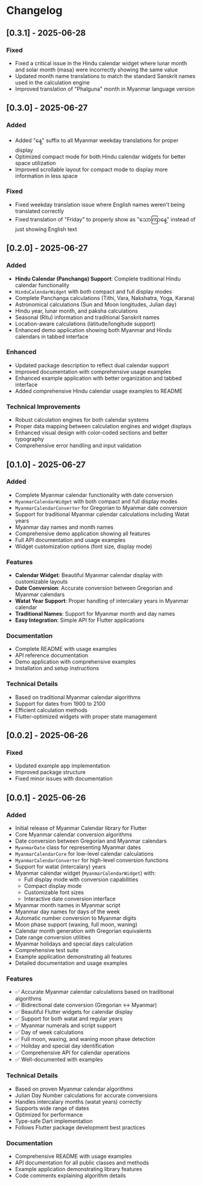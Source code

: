 # Changelog

## [0.3.1] - 2025-06-28

### Fixed
- Fixed a critical issue in the Hindu calendar widget where lunar month and solar month (masa) were incorrectly showing the same value
- Updated month name translations to match the standard Sanskrit names used in the calculation engine
- Improved translation of "Phalguna" month in Myanmar language version

## [0.3.0] - 2025-06-27

### Added
- Added "နေ့" suffix to all Myanmar weekday translations for proper display
- Optimized compact mode for both Hindu calendar widgets for better space utilization
- Improved scrollable layout for compact mode to display more information in less space

### Fixed
- Fixed weekday translation issue where English names weren't being translated correctly
- Fixed translation of "Friday" to properly show as "သောကြာနေ့" instead of just showing English text

## [0.2.0] - 2025-06-27

### Added
- **Hindu Calendar (Panchanga) Support**: Complete traditional Hindu calendar functionality
- `HinduCalendarWidget` with both compact and full display modes
- Complete Panchanga calculations (Tithi, Vara, Nakshatra, Yoga, Karana)
- Astronomical calculations (Sun and Moon longitudes, Julian day)
- Hindu year, lunar month, and paksha calculations
- Seasonal (Ritu) information and traditional Sanskrit names
- Location-aware calculations (latitude/longitude support)
- Enhanced demo application showing both Myanmar and Hindu calendars in tabbed interface

### Enhanced
- Updated package description to reflect dual calendar support
- Improved documentation with comprehensive usage examples
- Enhanced example application with better organization and tabbed interface
- Added comprehensive Hindu calendar usage examples to README

### Technical Improvements
- Robust calculation engines for both calendar systems
- Proper data mapping between calculation engines and widget displays
- Enhanced visual design with color-coded sections and better typography
- Comprehensive error handling and input validation

## [0.1.0] - 2025-06-27

### Added
- Complete Myanmar calendar functionality with date conversion
- `MyanmarCalendarWidget` with both compact and full display modes
- `MyanmarCalendarConverter` for Gregorian to Myanmar date conversion
- Support for traditional Myanmar calendar calculations including Watat years
- Myanmar day names and month names
- Comprehensive demo application showing all features
- Full API documentation and usage examples
- Widget customization options (font size, display mode)

### Features
- **Calendar Widget**: Beautiful Myanmar calendar display with customizable layouts
- **Date Conversion**: Accurate conversion between Gregorian and Myanmar calendars
- **Watat Year Support**: Proper handling of intercalary years in Myanmar calendar
- **Traditional Names**: Support for Myanmar month and day names
- **Easy Integration**: Simple API for Flutter applications

### Documentation
- Complete README with usage examples
- API reference documentation
- Demo application with comprehensive examples
- Installation and setup instructions

### Technical Details
- Based on traditional Myanmar calendar algorithms
- Support for dates from 1900 to 2100
- Efficient calculation methods
- Flutter-optimized widgets with proper state management

## [0.0.2] - 2025-06-26

### Fixed
- Updated example app implementation
- Improved package structure
- Fixed minor issues with documentation

## [0.0.1] - 2025-06-26

### Added
- Initial release of Myanmar Calendar library for Flutter
- Core Myanmar calendar conversion algorithms
- Date conversion between Gregorian and Myanmar calendars
- `MyanmarDate` class for representing Myanmar dates
- `MyanmarCalendarCore` for low-level calendar calculations
- `MyanmarCalendarConverter` for high-level conversion functions
- Support for watat (intercalary) years
- Myanmar calendar widget (`MyanmarCalendarWidget`) with:
  - Full display mode with conversion capabilities
  - Compact display mode
  - Customizable font sizes
  - Interactive date conversion interface
- Myanmar month names in Myanmar script
- Myanmar day names for days of the week
- Automatic number conversion to Myanmar digits
- Moon phase support (waxing, full moon, waning)
- Calendar month generation with Gregorian equivalents
- Date range conversion utilities
- Myanmar holidays and special days calculation
- Comprehensive test suite
- Example application demonstrating all features
- Detailed documentation and usage examples

### Features
- ✅ Accurate Myanmar calendar calculations based on traditional algorithms
- ✅ Bidirectional date conversion (Gregorian ↔ Myanmar)
- ✅ Beautiful Flutter widgets for calendar display
- ✅ Support for both watat and regular years
- ✅ Myanmar numerals and script support
- ✅ Day of week calculations
- ✅ Full moon, waxing, and waning moon phase detection
- ✅ Holiday and special day identification
- ✅ Comprehensive API for calendar operations
- ✅ Well-documented with examples

### Technical Details
- Based on proven Myanmar calendar algorithms
- Julian Day Number calculations for accurate conversions
- Handles intercalary months (watat years) correctly
- Supports wide range of dates
- Optimized for performance
- Type-safe Dart implementation
- Follows Flutter package development best practices

### Documentation
- Comprehensive README with usage examples
- API documentation for all public classes and methods
- Example application demonstrating library features
- Code comments explaining algorithm details
